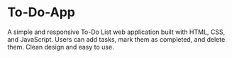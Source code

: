 # To-Do-App
A simple and responsive To-Do List web application built with HTML, CSS, and JavaScript. Users can add tasks, mark them as completed, and delete them. Clean design and easy to use.
